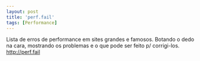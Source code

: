 ```yaml
---
layout: post
title: 'perf.fail'
tags: [Performance]
---
```


Lista de erros de performance em sites grandes e famosos. Botando o dedo na cara, mostrando os problemas e o que pode ser feito p/ corrigi-los.<br>
<http://perf.fail>
